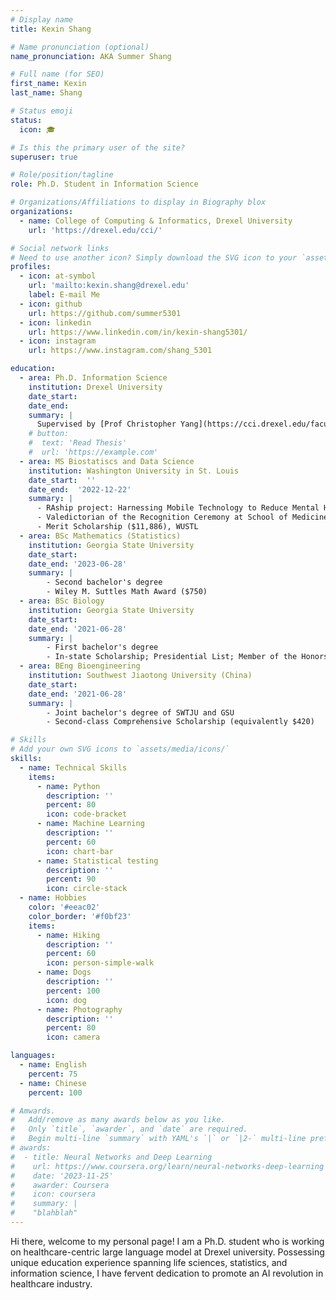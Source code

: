 ```yaml
---
# Display name
title: Kexin Shang

# Name pronunciation (optional)
name_pronunciation: AKA Summer Shang

# Full name (for SEO)
first_name: Kexin
last_name: Shang

# Status emoji
status:
  icon: 🎓

# Is this the primary user of the site?
superuser: true

# Role/position/tagline
role: Ph.D. Student in Information Science

# Organizations/Affiliations to display in Biography blox
organizations:
  - name: College of Computing & Informatics, Drexel University
    url: 'https://drexel.edu/cci/'

# Social network links
# Need to use another icon? Simply download the SVG icon to your `assets/media/icons/` folder.
profiles:
  - icon: at-symbol
    url: 'mailto:kexin.shang@drexel.edu'
    label: E-mail Me
  - icon: github 
    url: https://github.com/summer5301
  - icon: linkedin
    url: https://www.linkedin.com/in/kexin-shang5301/
  - icon: instagram 
    url: https://www.instagram.com/shang_5301

education:
  - area: Ph.D. Information Science
    institution: Drexel University
    date_start: 
    date_end:  
    summary: |
      Supervised by [Prof Christopher Yang](https://cci.drexel.edu/faculty/cyang/). We focus on the intersection of LLM and health care, aiming to deliver a more trustworthy AI agent in disease detection, diagnosis reasoning and more.
    # button:
    #  text: 'Read Thesis'
    #  url: 'https://example.com'
  - area: MS Biostatiscs and Data Science
    institution: Washington University in St. Louis
    date_start:  ''
    date_end:  '2022-12-22'
    summary: |
      - RAship project: Harnessing Mobile Technology to Reduce Mental Health Disorders in College Population
      - Valedictorian of the Recognition Ceremony at School of Medicine, WashU
      - Merit Scholarship ($11,886), WUSTL
  - area: BSc Mathematics (Statistics)
    institution: Georgia State University
    date_start:  
    date_end: '2023-06-28'
    summary: |
        - Second bachelor's degree
        - Wiley M. Suttles Math Award ($750)
  - area: BSc Biology
    institution: Georgia State University
    date_start: 
    date_end: '2021-06-28'
    summary: |
        - First bachelor's degree
        - In-state Scholarship; Presidential List; Member of the Honors College
  - area: BEng Bioengineering
    institution: Southwest Jiaotong University (China)
    date_start: 
    date_end: '2021-06-28'
    summary: |
        - Joint bachelor's degree of SWTJU and GSU
        - Second-class Comprehensive Scholarship (equivalently $420)

# Skills
# Add your own SVG icons to `assets/media/icons/`
skills:
  - name: Technical Skills
    items:
      - name: Python
        description: ''
        percent: 80
        icon: code-bracket
      - name: Machine Learning
        description: ''
        percent: 60
        icon: chart-bar
      - name: Statistical testing
        description: ''
        percent: 90
        icon: circle-stack
  - name: Hobbies
    color: '#eeac02'
    color_border: '#f0bf23'
    items:
      - name: Hiking
        description: ''
        percent: 60
        icon: person-simple-walk
      - name: Dogs
        description: ''
        percent: 100
        icon: dog
      - name: Photography
        description: ''
        percent: 80
        icon: camera

languages:
  - name: English
    percent: 75
  - name: Chinese
    percent: 100

# Amwards.
#   Add/remove as many awards below as you like.
#   Only `title`, `awarder`, and `date` are required.
#   Begin multi-line `summary` with YAML's `|` or `|2-` multi-line prefix and indent 2 spaces below.
# awards:
#  - title: Neural Networks and Deep Learning
#    url: https://www.coursera.org/learn/neural-networks-deep-learning
#    date: '2023-11-25'
#    awarder: Coursera
#    icon: coursera
#    summary: |
#    "blahblah"
---
```


Hi there, welcome to my personal page! 
I am a Ph.D. student who is working on healthcare-centric large language model at Drexel university. Possessing unique education experience spanning life sciences, statistics, and information science, I have fervent dedication to promote an AI revolution in healthcare industry.